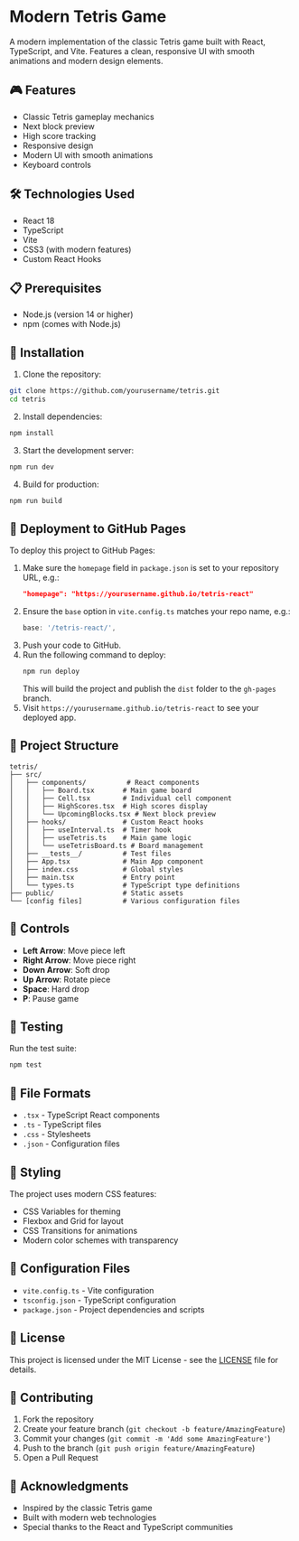 # Modern Tetris Game

A modern implementation of the classic Tetris game built with React, TypeScript, and Vite. Features a clean, responsive UI with smooth animations and modern design elements.

## 🎮 Features

- Classic Tetris gameplay mechanics
- Next block preview
- High score tracking
- Responsive design
- Modern UI with smooth animations
- Keyboard controls

## 🛠️ Technologies Used

- React 18
- TypeScript
- Vite
- CSS3 (with modern features)
- Custom React Hooks

## 📋 Prerequisites

- Node.js (version 14 or higher)
- npm (comes with Node.js)

## 🚀 Installation

1. Clone the repository:
```bash
git clone https://github.com/yourusername/tetris.git
cd tetris
```

2. Install dependencies:
```bash
npm install
```

3. Start the development server:
```bash
npm run dev
```

4. Build for production:
```bash
npm run build
```

## 🚀 Deployment to GitHub Pages

To deploy this project to GitHub Pages:

1. Make sure the `homepage` field in `package.json` is set to your repository URL, e.g.:
   ```json
   "homepage": "https://yourusername.github.io/tetris-react"
   ```
2. Ensure the `base` option in `vite.config.ts` matches your repo name, e.g.:
   ```ts
   base: '/tetris-react/',
   ```
3. Push your code to GitHub.
4. Run the following command to deploy:
   ```bash
   npm run deploy
   ```
   This will build the project and publish the `dist` folder to the `gh-pages` branch.
5. Visit `https://yourusername.github.io/tetris-react` to see your deployed app.

## 🎯 Project Structure

```
tetris/
├── src/
│   ├── components/          # React components
│   │   ├── Board.tsx       # Main game board
│   │   ├── Cell.tsx        # Individual cell component
│   │   ├── HighScores.tsx  # High scores display
│   │   └── UpcomingBlocks.tsx # Next block preview
│   ├── hooks/              # Custom React hooks
│   │   ├── useInterval.ts  # Timer hook
│   │   ├── useTetris.ts    # Main game logic
│   │   └── useTetrisBoard.ts # Board management
│   ├── __tests__/          # Test files
│   ├── App.tsx             # Main App component
│   ├── index.css           # Global styles
│   ├── main.tsx            # Entry point
│   └── types.ts            # TypeScript type definitions
├── public/                 # Static assets
└── [config files]          # Various configuration files
```

## 🎹 Controls

- **Left Arrow**: Move piece left
- **Right Arrow**: Move piece right
- **Down Arrow**: Soft drop
- **Up Arrow**: Rotate piece
- **Space**: Hard drop
- **P**: Pause game

## 🧪 Testing

Run the test suite:
```bash
npm test
```

## 📝 File Formats

- `.tsx` - TypeScript React components
- `.ts` - TypeScript files
- `.css` - Stylesheets
- `.json` - Configuration files

## 🎨 Styling

The project uses modern CSS features:
- CSS Variables for theming
- Flexbox and Grid for layout
- CSS Transitions for animations
- Modern color schemes with transparency

## 🔧 Configuration Files

- `vite.config.ts` - Vite configuration
- `tsconfig.json` - TypeScript configuration
- `package.json` - Project dependencies and scripts

## 📄 License

This project is licensed under the MIT License - see the [LICENSE](LICENSE) file for details.

## 👥 Contributing

1. Fork the repository
2. Create your feature branch (`git checkout -b feature/AmazingFeature`)
3. Commit your changes (`git commit -m 'Add some AmazingFeature'`)
4. Push to the branch (`git push origin feature/AmazingFeature`)
5. Open a Pull Request

## 🙏 Acknowledgments

- Inspired by the classic Tetris game
- Built with modern web technologies
- Special thanks to the React and TypeScript communities
